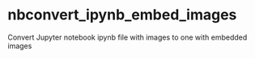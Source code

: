 # nbconvert_ipynb_embed_images
Convert Jupyter notebook ipynb file with images to one with embedded images
